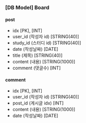 ### [DB Model] Board
#### post
- idx   [PK], [INT]
- user_id   (작성자 id)  [STRING(40)]
- study_id  (스터디 id) [STRING(40)]
- date  (작성날짜) [DATE]
- title (제목) [STRING(40)]
- content   (내용) [STRING(1000)]
- comment   (댓글수) [INT]

#### comment
- idx   [PK], [INT]
- user_id   (작성자 id)  [STRING(40)]
- post_id (게시글 idx) [INT]
- content   (내용) [STRING(1000)]
- date (작성날짜) [DATE]
